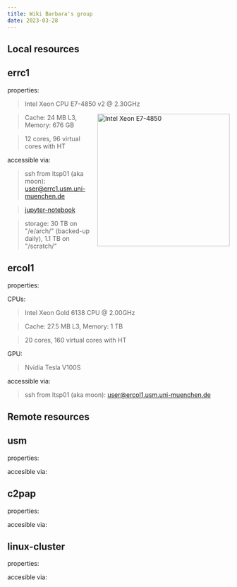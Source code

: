 ```yaml
---
title: Wiki Barbara's group
date: 2023-03-28
---
```


Local resources
---


errc1
---
properties:
  > Intel Xeon CPU E7-4850 v2 @ 2.30GHz
  <img style="float: right;" alt="Intel Xeon E7-4850" width="300" src="/github-page-test/docs/assets/images/intel-xeon-e7.jpg">
  
  > Cache: 24 MB L3, Memory: 676 GB
   
  > 12 cores, 96 virtual cores with HT

accessible via:
  > ssh from ltsp01 (aka moon): user@errc1.usm.uni-muenchen.de

  > [jupyter-notebook](https://errc1.usm.uni-muenchen.de:9999)

  > storage: 30 TB on "/e/arch/" (backed-up daily), 1.1 TB on "/scratch/"

ercol1
---
properties:

CPUs:
  > Intel Xeon Gold 6138 CPU @ 2.00GHz

  > Cache: 27.5 MB L3, Memory: 1 TB

  > 20 cores, 160 virtual cores with HT

GPU:
  > Nvidia Tesla V100S
 
accessible via:
  > ssh from ltsp01 (aka moon): 
    user@ercol1.usm.uni-muenchen.de


Remote resources
------

usm
---
properties:
   > 

accesible via:
   > 

c2pap
---
properties:
   > 

accesible via:
   > 

linux-cluster
---
properties:
   > 

accesible via:
   > 
